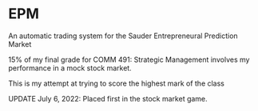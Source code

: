 # EPM

An automatic trading system for the Sauder Entrepreneural Prediction Market

15% of my final grade for COMM 491: Strategic Management involves my performance in a mock stock market.

This is my attempt at trying to score the highest mark of the class

UPDATE July 6, 2022: Placed first in the stock market game.
